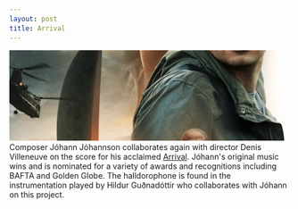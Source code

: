 ```yaml
---
layout: post
title: Arrival
---
```

![More Hollywood](/public/img/arrival.jpg)
Composer Jóhann Jóhannson collaborates again with director Denis Villeneuve on the score for his acclaimed [Arrival](http://www.imdb.com/title/tt2543164/?ref_=ttsnd_snd_tt). Jóhann's original music wins and is nominated for a variety of awards and recognitions including BAFTA and Golden Globe. The halldorophone is found in the instrumentation played by Hildur Guðnadóttir who collaborates with Jóhann on this project.
